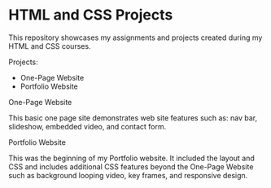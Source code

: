 # HTML and CSS Projects

This repository showcases my assignments and projects created during my HTML and CSS courses.

Projects:
- One-Page Website
- Portfolio Website

One-Page Website

This basic one page site demonstrates web site features such as: nav bar, slideshow, embedded video, and contact form.

Portfolio Website

This was the beginning of my Portfolio website.  It included the layout and CSS and includes additional CSS features beyond the One-Page Website such as background looping video, key frames, and responsive design.

